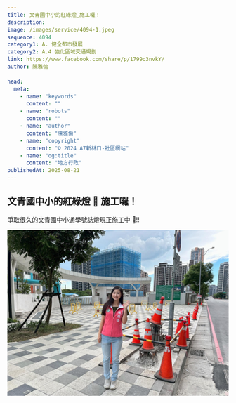 ```yaml
---
title: 文青國中小的紅綠燈🚥施工囉！
description:
image: /images/service/4094-1.jpeg
sequence: 4094
category1: A. 健全都市發展
category2: A.4 強化區域交通規劃
link: https://www.facebook.com/share/p/1799o3nvkY/
author: 陳雅倫

head:
  meta:
    - name: "keywords"
      content: ""
    - name: "robots"
      content: ""
    - name: "author"
      content: "陳雅倫"
    - name: "copyright"
      content: "© 2024 A7新林口-社區網站"
    - name: "og:title"
      content: "地方行政"
publishedAt: 2025-08-21
---
```


## 文青國中小的紅綠燈 🚥 施工囉！

爭取很久的文青國中小通學號誌燈現正施工中 🚧‼️

![s4094-1.jpeg](/images/service/s4094-1.jpeg)
